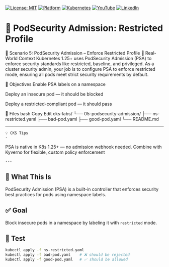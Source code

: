 [![License: MIT](https://img.shields.io/badge/License-MIT-blue.svg)](LICENSE)
[![Platform](https://img.shields.io/badge/platform-Ubuntu%2022.04%2B-lightgrey)](#)
[![Kubernetes](https://img.shields.io/badge/Kubernetes-MicroK8s%20%7C%20kubeadm-blue)](#)
[![YouTube](https://img.shields.io/badge/YouTube-TechShorts-red)](https://www.youtube.com/@adaribain)
[![LinkedIn](https://img.shields.io/badge/LinkedIn-Adari%20Bain-blue)](https://www.linkedin.com/in/adari-bain-298924152/)

# 🔐 PodSecurity Admission: Restricted Profile

🔐 Scenario 5: PodSecurity Admission – Enforce Restricted Profile
📘 Real-World Context
Kubernetes 1.25+ uses PodSecurity Admission (PSA) to enforce security standards like restricted, baseline, and privileged. As a cluster security admin, your job is to configure PSA to enforce restricted mode, ensuring all pods meet strict security requirements by default.

🎯 Objectives
Enable PSA labels on a namespace

Deploy an insecure pod — it should be blocked

Deploy a restricted-compliant pod — it should pass

📁 Files
bash
Copy
Edit
cks-labs/
└── 05-podsecurity-admission/
    ├── ns-restricted.yaml
    ├── bad-pod.yaml
    ├── good-pod.yaml
    └── README.md

---

    💡 CKS Tips
    -
    
PSA is native in K8s 1.25+ — no admission webhook needed. Combine with Kyverno for flexible, custom policy enforcement

    ---

## 🧠 What This Is
PodSecurity Admission (PSA) is a built-in controller that enforces security best practices for pods using namespace labels.

## ✅ Goal
Block insecure pods in a namespace by labeling it with `restricted` mode.

## 🧪 Test
```bash
kubectl apply -f ns-restricted.yaml
kubectl apply -f bad-pod.yaml    # ❌ should be rejected
kubectl apply -f good-pod.yaml   # ✅ should be allowed
